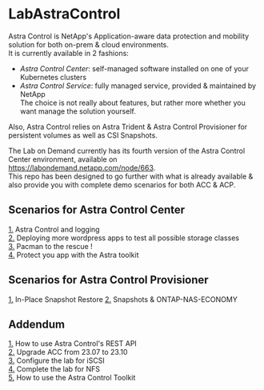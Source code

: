 # LabAstraControl

Astra Control is NetApp's Application-aware data protection and mobility solution for both on-prem & cloud environments.  
It is currently available in 2 fashions:
- _Astra Control Center_: self-managed software installed on one of your Kubernetes clusters  
- _Astra Control Service_: fully managed service, provided & maintained by NetApp  
The choice is not really about features, but rather more whether you want manage the solution yourself.  

Also, Astra Control relies on Astra Trident & Astra Control Provisioner for persistent volumes as well as CSI Snapshots.  

The Lab on Demand currently has its fourth version of the Astra Control Center environment, available on https://labondemand.netapp.com/node/663.  
This repo has been designed to go further with what is already available & also provide you with complete demo scenarios for both ACC & ACP.    

Scenarios for Astra Control Center
----------------------------------  
[1.](LoD_ACC_v1.4/Scenarios-ACC/Scenario01) Astra Control and logging  
[2.](LoD_ACC_v1.4/Scenarios-ACC/Scenario02) Deploying more wordpress apps to test all possible storage classes  
[3.](LoD_ACC_v1.4/Scenarios-ACC/Scenario03) Pacman to the rescue !  
[4.](LoD_ACC_v1.4/Scenarios-ACC/Scenario04) Protect you app with the Astra toolkit  
<!--[5.](LoD_ACC_v1.4/Scenarios-ACC/Scenario05) Switching storage class  -->

Scenarios for Astra Control Provisioner
----------------------------------------  
[1.](LoD_ACC_v1.4/Scenarios-ACP/Scenario01) In-Place Snapshot Restore
[2.](LoD_ACC_v1.4/Scenarios-ACP/Scenario02) Snapshots & ONTAP-NAS-ECONOMY  

Addendum
--------
[1.](LoD_ACC_v1.4/Addendum/Addenda01) How to use Astra Control's REST API  
[2.](LoD_ACC_v1.4/Addendum/Addenda02) Upgrade ACC from 23.07 to 23.10  
[3.](LoD_ACC_v1.4/Addendum/Addenda03) Configure the lab for iSCSI  
[4.](LoD_ACC_v1.4/Addendum/Addenda04) Complete the lab for NFS  
[5.](LoD_ACC_v1.4/Addendum/Addenda05) How to use the Astra Control Toolkit  